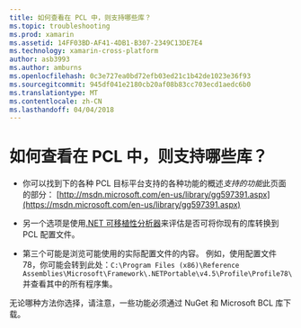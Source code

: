 ```yaml
---
title: 如何查看在 PCL 中，则支持哪些库？
ms.topic: troubleshooting
ms.prod: xamarin
ms.assetid: 14FF03BD-AF41-4DB1-B307-2349C13DE7E4
ms.technology: xamarin-cross-platform
author: asb3993
ms.author: amburns
ms.openlocfilehash: 0c3e727ea0bd72efb03ed21c1b42de1023e36f93
ms.sourcegitcommit: 945df041e2180cb20af08b83cc703ecd1aedc6b0
ms.translationtype: MT
ms.contentlocale: zh-CN
ms.lasthandoff: 04/04/2018
---
```

# <a name="how-can-i-view-what-libraries-are-supported-in-a-pcl"></a>如何查看在 PCL 中，则支持哪些库？

- 你可以找到下的各种 PCL 目标平台支持的各种功能的概述*支持的功能*此页面的部分： [http://msdn.microsoft.com/en-us/library/gg597391.aspx](https://msdn.microsoft.com/en-us/library/gg597391.aspx)

- 另一个选项是使用[.NET 可移植性分析器](https://visualstudiogallery.msdn.microsoft.com/1177943e-cfb7-4822-a8a6-e56c7905292b)来评估是否可将你现有的库转换到 PCL 配置文件。

- 第三个可能是浏览可能使用的实际配置文件的内容。 例如，使用配置文件 78，你可能会转到此处：`C:\Program Files (x86)\Reference Assemblies\Microsoft\Framework\.NETPortable\v4.5\Profile\Profile78\`并查看其中的所有程序集。

无论哪种方法你选择，请注意，一些功能必须通过 NuGet 和 Microsoft BCL 库下载。
